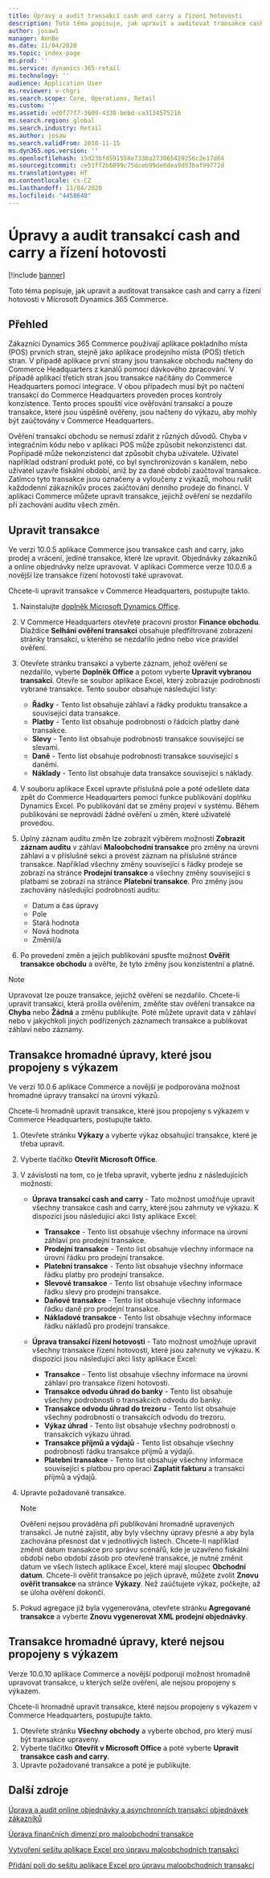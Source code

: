 ```yaml
---
title: Úpravy a audit transakcí cash and carry a řízení hotovosti
description: Toto téma popisuje, jak upravit a auditovat transakce cash and carry a řízení hotovosti v Microsoft Dynamics 365 Commerce.
author: josaw1
manager: AnnBe
ms.date: 11/04/2020
ms.topic: index-page
ms.prod: ''
ms.service: dynamics-365-retail
ms.technology: ''
audience: Application User
ms.reviewer: v-chgri
ms.search.scope: Core, Operations, Retail
ms.custom: ''
ms.assetid: ed0f77f7-3609-4330-bebd-ca3134575216
ms.search.region: global
ms.search.industry: Retail
ms.author: josaw
ms.search.validFrom: 2018-11-15
ms.dyn365.ops.version: ''
ms.openlocfilehash: 15d23bfd591558e7330a273065429256c2e17d64
ms.sourcegitcommit: ce51ff2b6099c75dceb99de6dea9d53baf99772d
ms.translationtype: HT
ms.contentlocale: cs-CZ
ms.lasthandoff: 11/04/2020
ms.locfileid: "4458648"
---
```

# <a name="edit-and-audit-cash-and-carry-and-cash-management-transactions"></a>Úpravy a audit transakcí cash and carry a řízení hotovosti

[!include [banner](../includes/banner.md)]

Toto téma popisuje, jak upravit a auditovat transakce cash and carry a řízení hotovosti v Microsoft Dynamics 365 Commerce.

## <a name="overview"></a>Přehled

Zákazníci Dynamics 365 Commerce používají aplikace pokladního místa (POS) prvních stran, stejně jako aplikace prodejního místa (POS) třetích stran. V případě aplikace první strany jsou transakce obchodu načteny do Commerce Headquarters z kanálů pomocí dávkového zpracování. V případě aplikací třetích stran jsou transakce načítány do Commerce Headquarters pomocí integrace. V obou případech musí být po načtení transakcí do Commerce Headquarters proveden proces kontroly konzistence. Tento proces spouští více ověřování transakcí a pouze transakce, které jsou úspěšně ověřeny, jsou načteny do výkazu, aby mohly být zaúčtovány v Commerce Headquarters.

Ověření transakcí obchodu se nemusí zdařit z různých důvodů. Chyba v integračním kódu nebo v aplikaci POS může způsobit nekonzistenci dat. Popřípadě může nekonzistenci dat způsobit chyba uživatele. Uživatel například odstraní produkt poté, co byl synchronizován s kanálem, nebo uživatel uzavře fiskální období, aniž by za dané období zaúčtoval transakce. Zatímco tyto transakce jsou označeny a vyloučeny z výkazů, mohou rušit každodenní zákazníkův proces zaúčtování denního prodeje do financí. V aplikaci Commerce můžete upravit transakce, jejichž ověření se nezdařilo při zachování auditu všech změn.

## <a name="edit-transactions"></a>Upravit transakce

Ve verzi 10.0.5 aplikace Commerce jsou transakce cash and carry, jako prodej a vrácení, jediné transakce, které lze upravit. Objednávky zákazníků a online objednávky nelze upravovat. V aplikaci Commerce verze 10.0.6 a novější lze transakce řízení hotovosti také upravovat.

Chcete-li upravit transakce v Commerce Headquarters, postupujte takto.

1. Nainstalujte [doplněk Microsoft Dynamics Office](https://appsource.microsoft.com/product/office/WA104379629?tab=Overview).
1. V Commerce Headquarters otevřete pracovní prostor **Finance obchodu**. Dlaždice **Selhání ověření transakcí** obsahuje předfiltrované zobrazení stránky transakcí, u kterého se nezdařilo jedno nebo více pravidel ověření.
1. Otevřete stránku transakcí a vyberte záznam, jehož ověření se nezdařilo, vyberte **Doplněk Office** a potom vyberte **Upravit vybranou transakci**. Otevře se soubor aplikace Excel, který zobrazuje podrobnosti vybrané transakce. Tento soubor obsahuje následující listy:

    - **Řádky** - Tento list obsahuje záhlaví a řádky produktu transakce a související data transakce.
    - **Platby** - Tento list obsahuje podrobnosti o řádcích platby dané transakce.
    - **Slevy** - Tento list obsahuje podrobnosti transakce související se slevami.
    - **Daně** - Tento list obsahuje podrobnosti transakce související s daněmi.
    - **Náklady** - Tento list obsahuje data transakce související s náklady.

1. V souboru aplikace Excel upravte příslušná pole a poté odešlete data zpět do Commerce Headquarters pomocí funkce publikování doplňku Dynamics Excel. Po publikování dat se změny projeví v systému. Během publikování se neprovádí žádné ověření u změn, které uživatelé provedou.
1. Úplný záznam auditu změn lze zobrazit výběrem možnosti **Zobrazit záznam auditu** v záhlaví **Maloobchodní transakce** pro změny na úrovni záhlaví a v příslušné sekci a provést záznam na příslušné stránce transakce. Například všechny změny související s řádky prodeje se zobrazí na stránce **Prodejní transakce** a všechny změny související s platbami se zobrazí na stránce **Platební transakce**. Pro změny jsou zachovány následující podrobnosti auditu:

    - Datum a čas úpravy
    - Pole
    - Stará hodnota
    - Nová hodnota
    - Změnil/a

1. Po provedení změn a jejich publikování spusťte možnost **Ověřit transakce obchodu** a ověřte, že tyto změny jsou konzistentní a platné.

> [!NOTE]
> Upravovat lze pouze transakce, jejichž ověření se nezdařilo. Chcete-li upravit transakci, která prošla ověřením, změňte stav ověření transakce na **Chyba** nebo **Žádná** a změnu publikujte. Poté můžete upravit data v záhlaví nebo v jakýchkoli jiných podřízených záznamech transakce a publikovat záhlaví nebo záznamy.

## <a name="bulk-edit-transactions-that-are-linked-to-a-statement"></a>Transakce hromadné úpravy, které jsou propojeny s výkazem

Ve verzi 10.0.6 aplikace Commerce a novější je podporována možnost hromadné úpravy transakcí na úrovni výkazů.

Chcete-li hromadně upravit transakce, které jsou propojeny s výkazem v Commerce Headquarters, postupujte takto.

1. Otevřete stránku **Výkazy** a vyberte výkaz obsahující transakce, které je třeba upravit.
1. Vyberte tlačítko **Otevřít Microsoft Office**.
1. V závislosti na tom, co je třeba upravit, vyberte jednu z následujících možností:

    - **Úprava transakcí cash and carry** - Tato možnost umožňuje upravit všechny transakce cash and carry, které jsou zahrnuty ve výkazu. K dispozici jsou následující akci listy aplikace Excel:

        - **Transakce** - Tento list obsahuje všechny informace na úrovni záhlaví pro prodejní transakce.
        - **Prodejní transakce** - Tento list obsahuje všechny informace na úrovni řádku pro prodejní transakce.
        - **Platební transakce** - Tento list obsahuje všechny informace řádku platby pro prodejní transakce.
        - **Slevové transakce** - Tento list obsahuje všechny informace řádku slevy pro prodejní transakce.
        - **Daňové transakce** - Tento list obsahuje všechny informace řádku daně pro prodejní transakce.
        - **Nákladové transakce** - Tento list obsahuje všechny informace řádku nákladů pro prodejní transakce.

    - **Úprava transakcí řízení hotovosti** - Tato možnost umožňuje upravit všechny transakce řízení hotovosti, které jsou zahrnuty ve výkazu. K dispozici jsou následující akci listy aplikace Excel:

        - **Transakce** - Tento list obsahuje všechny informace na úrovni záhlaví pro transakce řízení hotovosti.
        - **Transakce odvodu úhrad do banky** - Tento list obsahuje všechny podrobnosti o transakcích odvodu do banky.
        - **Transakce odvodu úhrad do trezoru** - Tento list obsahuje všechny podrobnosti o transakcích odvodu do trezoru.
        - **Výkaz úhrad** - Tento list obsahuje všechny podrobnosti o transakcích výkazu úhrad.
        - **Transakce příjmů a výdajů** - Tento list obsahuje všechny podrobnosti řádku transakce příjmů a výdajů.
        - **Platební transakce** - Tento list obsahuje všechny informace související s platbou pro operaci **Zaplatit fakturu** a transakci příjmů a výdajů.

1. Upravte požadované transakce.

    > [!NOTE]
    > Ověření nejsou prováděna při publikování hromadně upravených transakcí. Je nutné zajistit, aby byly všechny úpravy přesné a aby byla zachována přesnost dat v jednotlivých listech. Chcete-li například změnit datum transakce pro správu scénářů, kde je uzavřeno fiskální období nebo období zásob pro otevřené transakce, je nutné změnit datum ve všech listech aplikace Excel, které mají sloupec **Obchodní datum**. Chcete-li ověřit transakce po jejich úpravě, můžete zvolit **Znovu ověřit transakce** na stránce **Výkazy**. Než zaúčtujete výkaz, počkejte, až se úloha ověření dokončí.

1. Pokud agregace již byla vygenerována, otevřete stránku **Agregované transakce** a vyberte **Znovu vygenerovat XML prodejní objednávky**.

## <a name="bulk-edit-transactions-that-arent-linked-to-a-statement"></a>Transakce hromadné úpravy, které nejsou propojeny s výkazem

Verze 10.0.10 aplikace Commerce a novější podporují možnost hromadně upravovat transakce, u kterých selže ověření, ale nejsou propojeny s výkazem.

Chcete-li hromadně upravit transakce, které nejsou propojeny s výkazem v Commerce Headquarters, postupujte takto.

1. Otevřete stránku **Všechny obchody** a vyberte obchod, pro který musí být transakce upraveny.
1. Vyberte tlačítko **Otevřít v Microsoft Office** a poté vyberte **Upravit transakce cash and carry**.
1. Upravte požadované transakce a poté je publikujte.

## <a name="additional-resources"></a>Další zdroje

[Úprava a audit online objednávky a asynchronních transakcí objednávek zákazníků](edit-order-trans.md)

[Úprava finančních dimenzí pro maloobchodní transakce](edit-financial-dim.md)

[Vytvoření sešitu aplikace Excel pro úpravu maloobchodních transakcí](create-excel-edit.md)

[Přidání polí do sešitu aplikace Excel pro úpravu maloobchodních transakcí](add-fields-excel.md)
